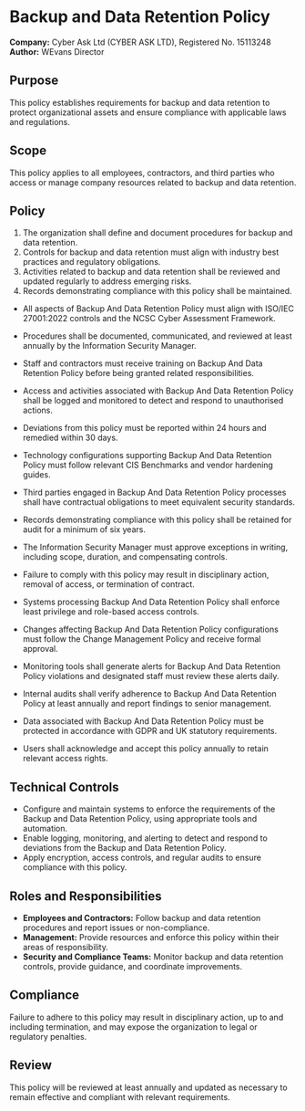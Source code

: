 # Backup and Data Retention Policy

**Company:** Cyber Ask Ltd (CYBER ASK LTD), Registered No. 15113248  
**Author:** WEvans Director

## Purpose

This policy establishes requirements for backup and data retention to protect organizational assets and ensure compliance with applicable laws and regulations.

## Scope

This policy applies to all employees, contractors, and third parties who access or manage company resources related to backup and data retention.

## Policy
1. The organization shall define and document procedures for backup and data retention.
2. Controls for backup and data retention must align with industry best practices and regulatory obligations.
3. Activities related to backup and data retention shall be reviewed and updated regularly to address emerging risks.
4. Records demonstrating compliance with this policy shall be maintained.

- All aspects of Backup And Data Retention Policy must align with ISO/IEC 27001:2022 controls and the NCSC Cyber Assessment Framework.
- Procedures shall be documented, communicated, and reviewed at least annually by the Information Security Manager.
- Staff and contractors must receive training on Backup And Data Retention Policy before being granted related responsibilities.
- Access and activities associated with Backup And Data Retention Policy shall be logged and monitored to detect and respond to unauthorised actions.
- Deviations from this policy must be reported within 24 hours and remedied within 30 days.
- Technology configurations supporting Backup And Data Retention Policy must follow relevant CIS Benchmarks and vendor hardening guides.
- Third parties engaged in Backup And Data Retention Policy processes shall have contractual obligations to meet equivalent security standards.
- Records demonstrating compliance with this policy shall be retained for audit for a minimum of six years.
- The Information Security Manager must approve exceptions in writing, including scope, duration, and compensating controls.
- Failure to comply with this policy may result in disciplinary action, removal of access, or termination of contract.

- Systems processing Backup And Data Retention Policy shall enforce least privilege and role-based access controls.
- Changes affecting Backup And Data Retention Policy configurations must follow the Change Management Policy and receive formal approval.
- Monitoring tools shall generate alerts for Backup And Data Retention Policy violations and designated staff must review these alerts daily.
- Internal audits shall verify adherence to Backup And Data Retention Policy at least annually and report findings to senior management.
- Data associated with Backup And Data Retention Policy must be protected in accordance with GDPR and UK statutory requirements.
- Users shall acknowledge and accept this policy annually to retain relevant access rights.

## Technical Controls

- Configure and maintain systems to enforce the requirements of the Backup and Data Retention Policy, using appropriate tools and automation.
- Enable logging, monitoring, and alerting to detect and respond to deviations from the Backup and Data Retention Policy.
- Apply encryption, access controls, and regular audits to ensure compliance with this policy.

## Roles and Responsibilities

- **Employees and Contractors:** Follow backup and data retention procedures and report issues or non-compliance.
- **Management:** Provide resources and enforce this policy within their areas of responsibility.
- **Security and Compliance Teams:** Monitor backup and data retention controls, provide guidance, and coordinate improvements.

## Compliance

Failure to adhere to this policy may result in disciplinary action, up to and including termination, and may expose the organization to legal or regulatory penalties.

## Review

This policy will be reviewed at least annually and updated as necessary to remain effective and compliant with relevant requirements.
